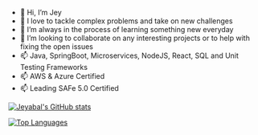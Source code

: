 - 👋 Hi, I’m Jey
- 👀 I love to tackle complex problems and take on new challenges
- 🌱 I’m always in the process of learning something new everyday
- 💞️ I’m looking to collaborate on any interesting projects or to help with fixing the open issues
- 📫 Java, SpringBoot, Microservices, NodeJS, React, SQL and Unit Testing Frameworks
- 📫 AWS & Azure Certified
- 📫 Leading SAFe 5.0 Certified

[![Jeyabal's GitHub stats](https://github-readme-stats.vercel.app/api?username=Jeyabal-B&show_icons=true&theme=dracula)](https://github.com/Jeyabal-B/github-readme-stats)

[![Top Languages](https://github-readme-stats.vercel.app/api/top-langs/?username=Jeyabal-B)](https://github.com/Jeyabal-B/github-readme-stats)

<!---
Jeyabal-B/Jeyabal-B is a ✨ special ✨ repository because its `README.md` (this file) appears on your GitHub profile.
You can click the Preview link to take a look at your changes.
--->
